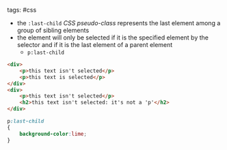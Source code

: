 tags: #css 
- the `:last-child` _CSS pseudo-class_ represents the last element among a group of sibling elements
- the element will only be selected if it is the specified element by the selector and if it is the last element of a parent element
	- `p:last-child`

``` html
<div>
	<p>this text isn't selected</p>
	<p>this text is selected</p>
</div>
<div>
	<p>this text isn't selected</p>
	<h2>this text isn't selected: it's not a 'p'</h2>
</div>
```
``` css
p:last-child
{
	background-color:lime;
}
```